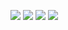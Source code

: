 ![](https://github-profile-summary-cards.vercel.app/api/cards/profile-details?username=F0RRZZ&theme=solarized_dark)
![](https://github-profile-summary-cards.vercel.app/api/cards/most-commit-language?username=F0RRZZ&theme=solarized_dark)
![](https://github-profile-summary-cards.vercel.app/api/cards/repos-per-language?username=F0RRZZ&theme=solarized_dark)
![](https://github-profile-summary-cards.vercel.app/api/cards/stats?username=F0RRZZ&theme=solarized_dark)
